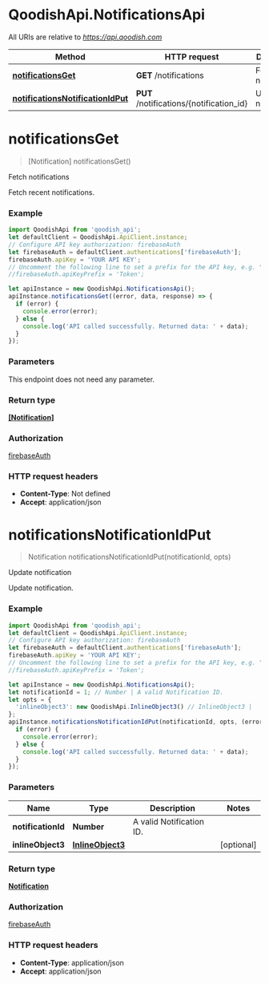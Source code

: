 # QoodishApi.NotificationsApi

All URIs are relative to *https://api.qoodish.com*

Method | HTTP request | Description
------------- | ------------- | -------------
[**notificationsGet**](NotificationsApi.md#notificationsGet) | **GET** /notifications | Fetch notifications
[**notificationsNotificationIdPut**](NotificationsApi.md#notificationsNotificationIdPut) | **PUT** /notifications/{notification_id} | Update notification


<a name="notificationsGet"></a>
# **notificationsGet**
> [Notification] notificationsGet()

Fetch notifications

Fetch recent notifications.

### Example
```javascript
import QoodishApi from 'qoodish_api';
let defaultClient = QoodishApi.ApiClient.instance;
// Configure API key authorization: firebaseAuth
let firebaseAuth = defaultClient.authentications['firebaseAuth'];
firebaseAuth.apiKey = 'YOUR API KEY';
// Uncomment the following line to set a prefix for the API key, e.g. "Token" (defaults to null)
//firebaseAuth.apiKeyPrefix = 'Token';

let apiInstance = new QoodishApi.NotificationsApi();
apiInstance.notificationsGet((error, data, response) => {
  if (error) {
    console.error(error);
  } else {
    console.log('API called successfully. Returned data: ' + data);
  }
});
```

### Parameters
This endpoint does not need any parameter.

### Return type

[**[Notification]**](Notification.md)

### Authorization

[firebaseAuth](../README.md#firebaseAuth)

### HTTP request headers

 - **Content-Type**: Not defined
 - **Accept**: application/json

<a name="notificationsNotificationIdPut"></a>
# **notificationsNotificationIdPut**
> Notification notificationsNotificationIdPut(notificationId, opts)

Update notification

Update notification.

### Example
```javascript
import QoodishApi from 'qoodish_api';
let defaultClient = QoodishApi.ApiClient.instance;
// Configure API key authorization: firebaseAuth
let firebaseAuth = defaultClient.authentications['firebaseAuth'];
firebaseAuth.apiKey = 'YOUR API KEY';
// Uncomment the following line to set a prefix for the API key, e.g. "Token" (defaults to null)
//firebaseAuth.apiKeyPrefix = 'Token';

let apiInstance = new QoodishApi.NotificationsApi();
let notificationId = 1; // Number | A valid Notification ID.
let opts = {
  'inlineObject3': new QoodishApi.InlineObject3() // InlineObject3 | 
};
apiInstance.notificationsNotificationIdPut(notificationId, opts, (error, data, response) => {
  if (error) {
    console.error(error);
  } else {
    console.log('API called successfully. Returned data: ' + data);
  }
});
```

### Parameters

Name | Type | Description  | Notes
------------- | ------------- | ------------- | -------------
 **notificationId** | **Number**| A valid Notification ID. | 
 **inlineObject3** | [**InlineObject3**](InlineObject3.md)|  | [optional] 

### Return type

[**Notification**](Notification.md)

### Authorization

[firebaseAuth](../README.md#firebaseAuth)

### HTTP request headers

 - **Content-Type**: application/json
 - **Accept**: application/json

